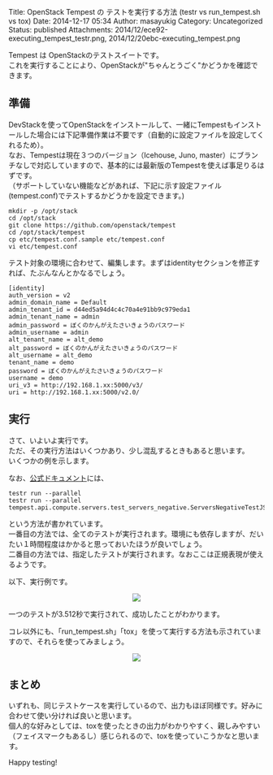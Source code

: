 Title: OpenStack Tempest の テストを実行する方法 (testr vs run_tempest.sh vs tox)
Date: 2014-12-17 05:34
Author: masayukig
Category: Uncategorized
Status: published
Attachments: 2014/12/ece92-executing_tempest_testr.png, 2014/12/20ebc-executing_tempest.png

Tempest は OpenStackのテストスイートです。  
これを実行することにより、OpenStackが"ちゃんとうごく"かどうかを確認できます。

準備
----

DevStackを使ってOpenStackをインストールして、一緒にTempestもインストールした場合には下記準備作業は不要です（自動的に設定ファイルを設定してくれるため）。  
なお、Tempestは現在３つのバージョン（Icehouse, Juno,
master）にブランチなしで対応していますので、基本的には最新版のTempestを使えば事足りるはずです。  
（サポートしていない機能などがあれば、下記に示す設定ファイル(tempest.conf)でテストするかどうかを設定できます。)

    mkdir -p /opt/stack
    cd /opt/stack
    git clone https://github.com/openstack/tempest
    cd /opt/stack/tempest
    cp etc/tempest.conf.sample etc/tempest.conf
    vi etc/tempest.conf

テスト対象の環境に合わせて、編集します。まずはidentityセクションを修正すれば、たぶんなんとかなるでしょう。

    [identity]
    auth_version = v2
    admin_domain_name = Default
    admin_tenant_id = d44ed5a94d4c4c70a4e91bb9c979eda1
    admin_tenant_name = admin
    admin_password = ぼくのかんがえたさいきょうのパスワード
    admin_username = admin
    alt_tenant_name = alt_demo
    alt_password = ぼくのかんがえたさいきょうのパスワード
    alt_username = alt_demo
    tenant_name = demo
    password = ぼくのかんがえたさいきょうのパスワード
    username = demo
    uri_v3 = http://192.168.1.xx:5000/v3/
    uri = http://192.168.1.xx:5000/v2.0/

実行
----

さて、いよいよ実行です。  
ただ、その実行方法はいくつかあり、少し混乱するときもあると思います。  
いくつかの例を示します。

なお、[公式ドキュメント](http://docs.openstack.org/developer/tempest/overview.html#quickstart)には、

    testr run --parallel
    testr run --parallel tempest.api.compute.servers.test_servers_negative.ServersNegativeTestJSON.test_reboot_non_existent_server

という方法が書かれています。  
一番目の方法では、全てのテストが実行されます。環境にも依存しますが、だいたい１時間程度はかかると思っておいたほうが良いでしょう。  
二番目の方法では、指定したテストが実行されます。なおここは正規表現が使えるようです。

以下、実行例です。

<div class="separator" style="clear:both;text-align:center;">

</div>

<div class="separator" style="clear:both;text-align:center;">

[![](https://masayukig.files.wordpress.com/2014/12/ece92-executing_tempest_testr.png)](https://masayukig.files.wordpress.com/2014/12/ece92-executing_tempest_testr.png)

</div>

<div>

一つのテストが3.512秒で実行されて、成功したことがわかります。

</div>

コレ以外にも、「run\_tempest.sh」「tox」を使って実行する方法も示されていますので、それらを使ってみましょう。

<div class="separator" style="clear:both;text-align:center;">

[![](https://masayukig.files.wordpress.com/2014/12/20ebc-executing_tempest.png)](https://masayukig.files.wordpress.com/2014/12/20ebc-executing_tempest.png)

</div>

まとめ
------

いずれも、同じテストケースを実行しているので、出力もほぼ同様です。好みに合わせて使い分ければ良いと思います。  
個人的な好みとしては、toxを使ったときの出力がわかりやすく、親しみやすい（フェイスマークもあるし）感じられるので、toxを使っていこうかなと思います。

Happy testing!
